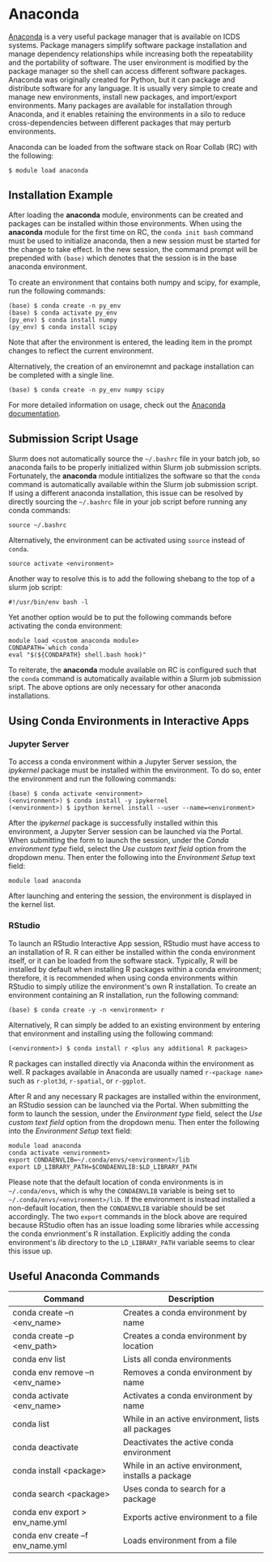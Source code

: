 
# Anaconda

[Anaconda](https://docs.anaconda.com/index.html) is a very useful package manager that is available on ICDS systems. Package managers simplify software package installation and manage dependency relationships while increasing both the repeatability and the portability of software. The user environment is modified by the package manager so the shell can access different software packages. Anaconda was originally created for Python, but it can package and distribute software for any language. It is usually very simple to create and manage new environments, install new packages, and import/export environments. Many packages are available for installation through Anaconda, and it enables retaining the environments in a silo to reduce cross-dependencies between different packages that may perturb environments.

Anaconda can be loaded from the software stack on Roar Collab (RC) with the following:
```
$ module load anaconda
```


## Installation Example

After loading the **anaconda** module, environments can be created and packages can be installed within those environments. When using the **anaconda** module for the first time on RC, the `conda init bash` command must be used to initialize anaconda, then a new session must be started for the change to take effect. In the new session, the command prompt will be prepended with `(base)` which denotes that the session is in the base anaconda environment.

To create an environment that contains both numpy and scipy, for example, run the following commands:
```
(base) $ conda create -n py_env
(base) $ conda activate py_env
(py_env) $ conda install numpy
(py_env) $ conda install scipy
```

Note that after the environment is entered, the leading item in the prompt changes to reflect the current environment.

Alternatively, the creation of an environemnt and package installation can be completed with a single line.
```
(base) $ conda create -n py_env numpy scipy
```

For more detailed information on usage, check out the [Anaconda documentation](https://docs.conda.io/projects/conda/en/latest/index.html).


## Submission Script Usage

Slurm does not automatically source the `~/.bashrc` file in your batch job, so anaconda fails to be properly initialized within Slurm job submission scripts. Fortunately, the **anaconda** module intitializes the software so that the `conda` command is automatically available within the Slurm job submission script. If using a different anaconda installation, this issue can be resolved by directly sourcing the `~/.bashrc` file in your job script before running any conda commands:
```
source ~/.bashrc
```

Alternatively, the environment can be activated using `source` instead of `conda`.
```
source activate <environment>
```

Another way to resolve this is to add the following shebang to the top of a slurm job script:
```
#!/usr/bin/env bash -l
```

Yet another option would be to put the following commands before activating the conda environment:
```
module load <custom anaconda module>
CONDAPATH=`which conda`
eval "$(${CONDAPATH} shell.bash hook)"
```

To reiterate, the **anaconda** module available on RC is configured such that the `conda` command is automatically available within a Slurm job submission sript. The above options are only necessary for other anaconda installations.


## Using Conda Environments in Interactive Apps


### Jupyter Server

To access a conda environment within a Jupyter Server session, the *ipykernel* package must be installed within the environment. To do so, enter the environment and run the following commands:
```
(base) $ conda activate <environment>
(<environment>) $ conda install -y ipykernel
(<environment>) $ ipython kernel install --user --name=<environment>
```

After the *ipykernel* package is successfully installed within this environment, a Jupyter Server session can be launched via the Portal. When submitting the form to launch the session, under the *Conda environment type* field, select the *Use custom text field* option from the dropdown menu. Then enter the following into the *Environment Setup* text field:
```
module load anaconda
```

After launching and entering the session, the environment is displayed in the kernel list.


### RStudio

To launch an RStudio Interactive App session, RStudio must have access to an installation of R. R can either be installed within the conda environment itself, or it can be loaded from the software stack. Typically, R will be installed by default when installing R packages within a conda environment; therefore, it is recommended when using conda environments within RStudio to simply utilize the environment's own R installation. To create an environment containing an R installation, run the following command:
```
(base) $ conda create -y -n <environment> r
```
Alternatively, R can simply be added to an existing environment by entering that environment and installing using the following command:
```
(<environment>) $ conda install r <plus any additional R packages>
```
R packages can installed directly via Anaconda within the environment as well. R packages available in Anaconda are usually named `r-<package name>` such as `r-plot3d`, `r-spatial`, or `r-ggplot`.

After R and any necessary R packages are installed within the environment, an RStudio session can be launched via the Portal. When submitting the form to launch the session, under the *Environment type* field, select the *Use custom text field* option from the dropdown menu. Then enter the following into the *Environment Setup* text field:
```
module load anaconda
conda activate <environment>
export CONDAENVLIB=~/.conda/envs/<environment>/lib
export LD_LIBRARY_PATH=$CONDAENVLIB:$LD_LIBRARY_PATH
```

Please note that the default location of conda environments is in `~/.conda/envs`, which is why the `CONDAENVLIB` variable is being set to `~/.conda/envs/<environment>/lib`. If the environment is instead installed a non-default location, then the `CONDAENVLIB` variable should be set accordingly. The two `export` commands in the block above are required because RStudio often has an issue loading some libraries while accessing the conda envrionment's R installation. Explicitly adding the conda environment's *lib* directory to the `LD_LIBRARY_PATH` variable seems to clear this issue up.


## Useful Anaconda Commands

| Command | Description |
| ---- | ---- |
| conda create –n \<env_name> | Creates a conda environment by name |
| conda create –p \<env_path> | Creates a conda environment by location |
| conda env list | Lists all conda environments |
| conda env remove –n \<env_name> | Removes a conda environment by name |
| conda activate \<env_name> | Activates a conda environment by name |
| conda list | While in an active environment, lists all packages |
| conda deactivate | Deactivates the active conda environment |
| conda install \<package> | While in an active environment, installs a package |
| conda search \<package> | Uses conda to search for a package |
| conda env export > env_name.yml | Exports active environment to a file |
| conda env create –f env_name.yml | Loads environment from a file |


